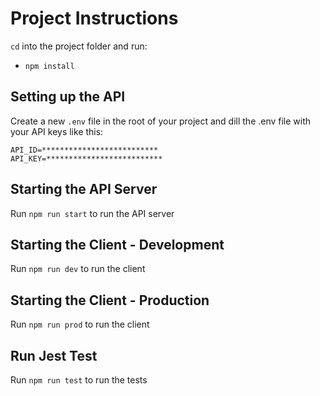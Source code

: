 # Project Instructions

`cd` into the project folder and run:
- `npm install`

## Setting up the API

Create a new ```.env``` file in the root of your project and dill the .env file with your API keys like this:
```
API_ID=**************************
API_KEY=**************************
```

## Starting the API Server

Run `npm run start` to run the API server

## Starting the Client - Development

Run `npm run dev` to run the client

## Starting the Client - Production

Run `npm run prod` to run the client

## Run Jest Test

Run `npm run test` to run the tests